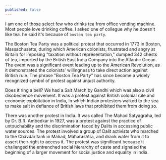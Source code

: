 ```yaml
---
published: false
---
```


I am one of those select few who drinks tea from office vending machine. Most people love drinking coffee. I asked one of collegue why he doesn't like tea. he said it's because of `boston tea party`.

The Boston Tea Party was a political protest that occurred in 1773 in Boston, Massachusetts, during which American colonists, frustrated and angry at Britain for imposing "taxation without representation," dumped 342 chests of tea, imported by the British East India Company into the Atlantic Ocean. The event was a significant event leading up to the American Revolution, as it demonstrated the colonists' willingness to take direct action against British rule. The phrase "Boston Tea Party" has since become a widely recognized symbol of protest against unjust authority.

Does it ring a bell? We had a Salt March by Gandhi which was also a civil disobedience movement. It was a protest against British colonial rule and economic exploitation in India, in which Indian protesters walked to the sea to make salt in defiance of British laws that prohibited them from doing so.

There was another protest in India. It was called The Mahad Satyagraha, led by Dr. B.R. Ambedkar in 1927, was a protest against the practice of untouchability and the discrimination faced by Dalits in accessing public water sources. The protest involved a group of Dalit activists who marched to the Chavdar tank in Mahad, Maharashtra, and drank water from it to assert their right to access it. The protest was significant because it challenged the entrenched social hierarchy of caste and signaled the beginning of a larger movement for social justice and equality in India.

